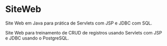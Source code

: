 # SiteWeb
Site Web em Java para prática de Servlets com JSP e JDBC com SQL.

Site Web para treinamento de CRUD de registros usando Servlets com JSP e JDBC usando o PostgreSQL.
